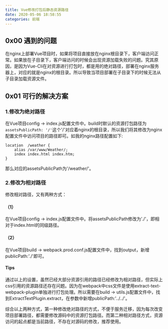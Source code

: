 ```yaml
---
title: Vue修改打包后静态资源路径
date: 2020-05-06 18:58:55
categories: 前端
---
```


## 0x00 遇到的问题
在nginx上部署Vue项目时，如果将项目直接放在nginx根目录下，客户端访问正常。如果放在子目录下，客户端访问的时候会出现资源加载失败的问题。究其原因，是因为Vue-Cli在对资源进行打包时，都是用的绝对路径，部署在nginx服务器上，对应的就是nginx的根目录。所以导致当项目部署在子目录下的时候无法从子目录加载资源文件。

## 0x01 可行的解决方案
### 1.修改为绝对路径

在Vue项目config -> index.js配置文件中。build时默认的资源打包路径为`assetsPublicPath: '/'`这个'/'对应着nginx的根目录，所以我们将其修改为nginx配置文件中访问项目的路径即可。如我的nginx路径配置如下:

```
location  /weather {
    alias /var/www/Weather/;
    index index.html index.htm;
}
```

那么对应的assetsPublicPath为'/weather/'。

### 2.修改为相对路径
修改相对路径，又有两种方式：
#### （1）
在Vue项目config -> index.js配置文件中。将assetsPublicPath修改为'./'，即相对于index.html的同级路径。
#### （2）
在Vue项目build -> webpack.prod.conf.js配置文件中，找到output，新增publicPath:'./'即可。

#### Tips
通过以上的设置，虽然已经大部分资源引用的路径已经修改为相对路径，但实际上css引用的资源路径还存在问题。因为在webpack中css文件是使用extract-text-webpack-plugin单独进行打包处理。所以需要在build -> utils.js配置文件中，找到ExtractTextPlugin.extract，在参数中新增publicPath:'../../'。

综合以上两种方式，第一种修改绝对路径的方式，不便于服务迁移，因为每次改变项目部署路径，都需要修改源码中的资源打包路径。而第二种相对路径方式，资源访问的起点都是当前路径，不存在对源码的修改，推荐使用。
